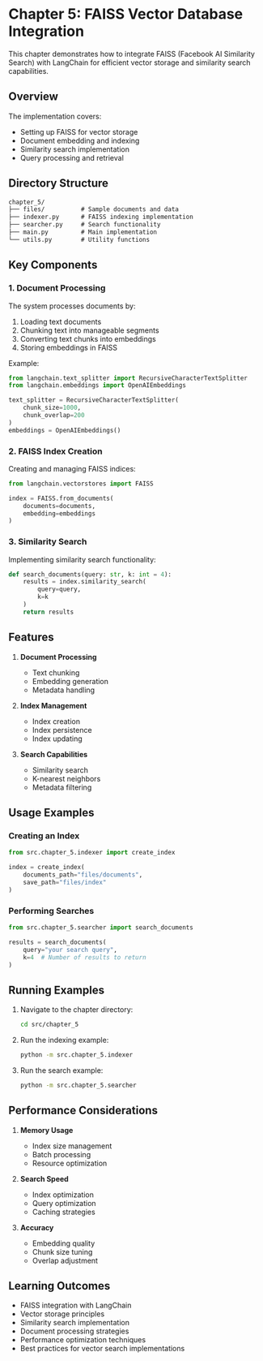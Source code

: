 # Chapter 5: FAISS Vector Database Integration

This chapter demonstrates how to integrate FAISS (Facebook AI Similarity Search) with LangChain for efficient vector storage and similarity search capabilities.

## Overview

The implementation covers:

- Setting up FAISS for vector storage
- Document embedding and indexing
- Similarity search implementation
- Query processing and retrieval

## Directory Structure

```txt
chapter_5/
├── files/          # Sample documents and data
├── indexer.py      # FAISS indexing implementation
├── searcher.py     # Search functionality
├── main.py         # Main implementation
└── utils.py        # Utility functions
```

## Key Components

### 1. Document Processing

The system processes documents by:

1. Loading text documents
2. Chunking text into manageable segments
3. Converting text chunks into embeddings
4. Storing embeddings in FAISS

Example:

```python
from langchain.text_splitter import RecursiveCharacterTextSplitter
from langchain.embeddings import OpenAIEmbeddings

text_splitter = RecursiveCharacterTextSplitter(
    chunk_size=1000,
    chunk_overlap=200
)
embeddings = OpenAIEmbeddings()
```

### 2. FAISS Index Creation

Creating and managing FAISS indices:

```python
from langchain.vectorstores import FAISS

index = FAISS.from_documents(
    documents=documents,
    embedding=embeddings
)
```

### 3. Similarity Search

Implementing similarity search functionality:

```python
def search_documents(query: str, k: int = 4):
    results = index.similarity_search(
        query=query,
        k=k
    )
    return results
```

## Features

1. **Document Processing**
   - Text chunking
   - Embedding generation
   - Metadata handling

2. **Index Management**
   - Index creation
   - Index persistence
   - Index updating

3. **Search Capabilities**
   - Similarity search
   - K-nearest neighbors
   - Metadata filtering

## Usage Examples

### Creating an Index

```python
from src.chapter_5.indexer import create_index

index = create_index(
    documents_path="files/documents",
    save_path="files/index"
)
```

### Performing Searches

```python
from src.chapter_5.searcher import search_documents

results = search_documents(
    query="your search query",
    k=4  # Number of results to return
)
```

## Running Examples

1. Navigate to the chapter directory:

   ```bash
   cd src/chapter_5
   ```

2. Run the indexing example:

   ```bash
   python -m src.chapter_5.indexer
   ```

3. Run the search example:

   ```bash
   python -m src.chapter_5.searcher
   ```

## Performance Considerations

1. **Memory Usage**
   - Index size management
   - Batch processing
   - Resource optimization

2. **Search Speed**
   - Index optimization
   - Query optimization
   - Caching strategies

3. **Accuracy**
   - Embedding quality
   - Chunk size tuning
   - Overlap adjustment

## Learning Outcomes

- FAISS integration with LangChain
- Vector storage principles
- Similarity search implementation
- Document processing strategies
- Performance optimization techniques
- Best practices for vector search implementations
